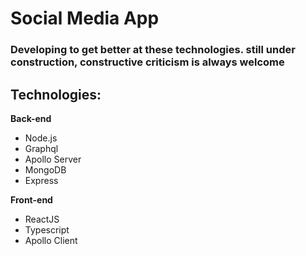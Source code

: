 # Social Media App

### Developing to get better at these technologies. still under construction, constructive criticism is always welcome

## Technologies:
  **Back-end**
  * Node.js
  * Graphql
  * Apollo Server 
  * MongoDB
  * Express
  
  **Front-end**
  * ReactJS
  * Typescript
  * Apollo Client
  
  
